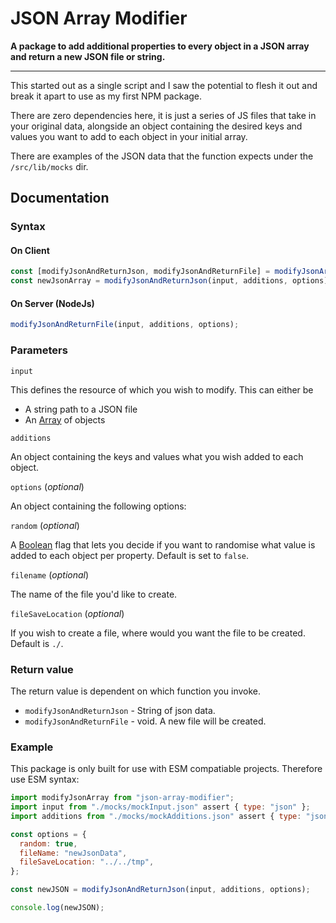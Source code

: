 # JSON Array Modifier

**A package to add additional properties to every object in a JSON array and return a new JSON file or string.**

---

This started out as a single script and I saw the potential to flesh it out and break it apart to use as my first NPM package.

There are zero dependencies here, it is just a series of JS files that take in your original data, alongside an object containing the desired keys and values you want to add to each object in your initial array.

There are examples of the JSON data that the function expects under the `/src/lib/mocks` dir.

## Documentation

### Syntax

#### On Client

```ts
const [modifyJsonAndReturnJson, modifyJsonAndReturnFile] = modifyJsonArray();
const newJsonArray = modifyJsonAndReturnJson(input, additions, options);
```

#### On Server (NodeJs)

```ts
modifyJsonAndReturnFile(input, additions, options);
```

### Parameters

`input`

This defines the resource of which you wish to modify. This can either be

- A string path to a JSON file
- An [Array](https://developer.mozilla.org/en-US/docs/Web/JavaScript/Reference/Global_Objects/Array) of objects

`additions`

An object containing the keys and values what you wish added to each object.

`options` (_optional_)

An object containing the following options:

`random` (_optional_)

A [Boolean](https://developer.mozilla.org/en-US/docs/Web/JavaScript/Reference/Global_Objects/Boolean) flag that lets you decide if you want to randomise what value is added to each object per property. Default is set to `false`.

`filename` (_optional_)

The name of the file you'd like to create.

`fileSaveLocation` (_optional_)

If you wish to create a file, where would you want the file to be created. Default is `./`.

### Return value

The return value is dependent on which function you invoke.

- `modifyJsonAndReturnJson` - String of json data.
- `modifyJsonAndReturnFile` - void. A new file will be created.

### Example

This package is only built for use with ESM compatiable projects. Therefore use ESM syntax:

```js
import modifyJsonArray from "json-array-modifier";
import input from "./mocks/mockInput.json" assert { type: "json" };
import additions from "./mocks/mockAdditions.json" assert { type: "json" };

const options = {
  random: true,
  fileName: "newJsonData",
  fileSaveLocation: "../../tmp",
};

const newJSON = modifyJsonAndReturnJson(input, additions, options);

console.log(newJSON);
```
